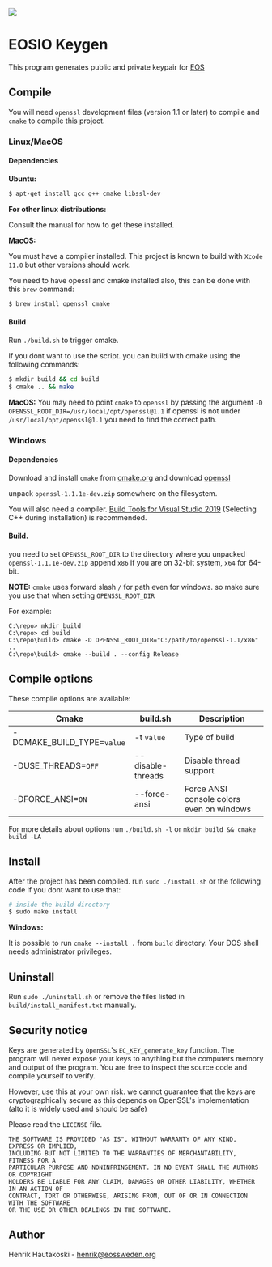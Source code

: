 
![](https://github.com/eosswedenorg/eosio-keygen/workflows/CI/badge.svg)

# EOSIO Keygen

This program generates public and private keypair for [EOS](https://eos.io/)

## Compile

You will need `openssl` development files (version 1.1 or later) to compile and `cmake` to compile this project.

### Linux/MacOS

#### Dependencies

**Ubuntu:**
```sh
$ apt-get install gcc g++ cmake libssl-dev
```
**For other linux distributions:**

Consult the manual for how to get these installed.

**MacOS:**

You must have a compiler installed. This project is known to build with `Xcode 11.0` but other versions should work.

You need to have opessl and cmake installed also, this can be done with this `brew` command:
```sh
$ brew install openssl cmake
```

#### Build

Run `./build.sh` to trigger cmake.

If you dont want to use the script. you can build with cmake using the following commands:

```sh
$ mkdir build && cd build
$ cmake .. && make
```

**MacOS:** You may need to point `cmake` to `openssl` by passing the argument
`-D OPENSSL_ROOT_DIR=/usr/local/opt/openssl@1.1` if openssl is not under `/usr/local/opt/openssl@1.1` you need to find the correct path.

### Windows

#### Dependencies

Download and install `cmake` from [cmake.org](https://cmake.org) and download
[openssl](https://mirror.firedaemon.com/OpenSSL/openssl-1.1.1e-dev.zip)

unpack `openssl-1.1.1e-dev.zip` somewhere on the filesystem.

You will also need a compiler. [Build Tools for Visual Studio 2019](https://visualstudio.microsoft.com/thank-you-downloading-visual-studio/?sku=BuildTools&rel=16) (Selecting C++ during installation) is recommended.

#### Build.

you need to set `OPENSSL_ROOT_DIR` to the directory where you unpacked
`openssl-1.1.1e-dev.zip` append `x86` if you are on 32-bit system, `x64` for 64-bit.

**NOTE:** `cmake` uses forward slash `/` for path even for windows. so make sure you use that when setting `OPENSSL_ROOT_DIR`

For example:

```
C:\repo> mkdir build
C:\repo> cd build
C:\repo\build> cmake -D OPENSSL_ROOT_DIR="C:/path/to/openssl-1.1/x86" ..
C:\repo\build> cmake --build . --config Release
```

## Compile options

These compile options are available:

| Cmake                      | build.sh          | Description                               |
|--------------------------- | ----------------- | ------------------------------------------|
| -DCMAKE_BUILD_TYPE=`value` | -t `value`        | Type of build 							 |
| -DUSE_THREADS=`OFF`        | --disable-threads | Disable thread support                    |
| -DFORCE_ANSI=`ON`          | --force-ansi      | Force ANSI console colors even on windows |

For more details about options run `./build.sh -l` or `mkdir build && cmake build -LA`

## Install

After the project has been compiled. run `sudo ./install.sh` or the following code if you dont want to use that:

```sh
# inside the build directory
$ sudo make install
```

**Windows:**

It is possible to run `cmake --install .` from `build` directory.
Your DOS shell needs administrator privileges.

## Uninstall

Run `sudo ./uninstall.sh` or remove the files listed in `build/install_manifest.txt` manually.

## Security notice

Keys are generated by `OpenSSL`'s `EC_KEY_generate_key` function. The program will
never expose your keys to anything but the computers memory and output of the
program. You are free to inspect the source code and compile yourself to verify.

However, use this at your own risk. we cannot guarantee that the keys are
cryptographically secure as this depends on OpenSSL's implementation (alto it is
widely used and should be safe)

Please read the `LICENSE` file.

```
THE SOFTWARE IS PROVIDED "AS IS", WITHOUT WARRANTY OF ANY KIND, EXPRESS OR IMPLIED,
INCLUDING BUT NOT LIMITED TO THE WARRANTIES OF MERCHANTABILITY, FITNESS FOR A
PARTICULAR PURPOSE AND NONINFRINGEMENT. IN NO EVENT SHALL THE AUTHORS OR COPYRIGHT
HOLDERS BE LIABLE FOR ANY CLAIM, DAMAGES OR OTHER LIABILITY, WHETHER IN AN ACTION OF
CONTRACT, TORT OR OTHERWISE, ARISING FROM, OUT OF OR IN CONNECTION WITH THE SOFTWARE
OR THE USE OR OTHER DEALINGS IN THE SOFTWARE.
```

## Author

Henrik Hautakoski - [henrik@eossweden.org](mailto:henrik@eossweden.org)

